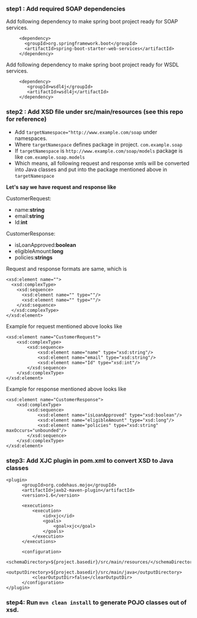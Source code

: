 ### step1 : Add required SOAP dependencies

Add following dependency to make spring boot project ready for SOAP services.

```
     <dependency>
       <groupId>org.springframework.boot</groupId>
       <artifactId>spring-boot-starter-web-services</artifactId>
     </dependency>
```

Add following dependency to make spring boot project ready for WSDL services.

```
     <dependency>
        <groupId>wsdl4j</groupId>
        <artifactId>wsdl4j</artifactId>
     </dependency>
```

### step2 : Add XSD file under src/main/resources (see this repo for reference)

- Add `targetNamespace="http://www.example.com/soap` under namespaces.
- Where `targetNamespace` defines package in project. `com.example.soap`
- If `targetNamespace` is `http://www.example.com/soap/models` package is like `com.example.soap.models` 
- Which means, all following request and response xmls will be converted into Java classes and put into the package mentioned above in `targetNamespace`

**Let's say we have request and response like**

CustomerRequest:
- name:**string**
- email:**string**
- Id:**int**

CustomerResponse:
- isLoanApproved:**boolean**
- eligibleAmount:**long**
- policies:**strings**


Request and response formats are same, which is
```
<xsd:element name="">
  <xsd:complexType>
    <xsd:sequence>
      <xsd:element name="" type=""/>
      <xsd:element name="" type=""/>
    </xsd:sequence>
  </xsd:complexType>
</xsd:element>
```
Example for request mentioned above looks like
```
<xsd:element name="CustomerRequest">
    <xsd:complexType>
        <xsd:sequence>
            <xsd:element name="name" type="xsd:string"/>
            <xsd:element name="email" type="xsd:string"/>
            <xsd:element name="Id" type="xsd:int"/>
        </xsd:sequence>
    </xsd:complexType>
</xsd:element>

```
Example for response mentioned above looks like

```
<xsd:element name="CustomerResponse">
    <xsd:complexType>
        <xsd:sequence>
            <xsd:element name="isLoanApproved" type="xsd:boolean"/>
            <xsd:element name="eligibleAmount" type="xsd:long"/>
            <xsd:element name="policies" type="xsd:string" maxOccurs="unbounded"/>
        </xsd:sequence>
    </xsd:complexType>
</xsd:element>
```

### step3: Add XJC plugin in pom.xml to convert XSD to Java classes

```
<plugin>
      <groupId>org.codehaus.mojo</groupId>
      <artifactId>jaxb2-maven-plugin</artifactId>
      <version>1.6</version>
      
      <executions>
          <execution>
              <id>xjc</id>
              <goals>
                  <goal>xjc</goal>
              </goals>
          </execution>
      </executions>
      
      <configuration>
          <schemaDirectory>${project.basedir}/src/main/resources/</schemaDirectory>
          <outputDirectory>${project.basedir}/src/main/java</outputDirectory>
          <clearOutputDir>false</clearOutputDir>
      </configuration>
</plugin>
```

### step4: Run `mvn clean install` to generate POJO classes out of xsd.
